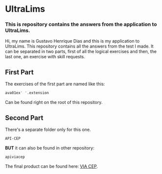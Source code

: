 # UltraLims

### This is repository contains the answers from the application to UltraLims.

Hi, my name is Gustavo Henrique Dias and this is  my application to UltraLims. This repository contains all the answers from the test I made. It can be separated in two parts, first of all the logical exercises and then, the last one, an exercise with skill requests.

## First Part

The exercises of the first part are named like this:

```bash
ava01ex' '.extension
```
Can be found right on the root of this repository.

## Second Part

There's a separate folder only for this one.

```bash
API-CEP
```
**BUT** it can also be found in other repository:

```bash
apiviacep
```
The final product can be found here: [VIA CEP](https://apiviacep.vercel.app).

